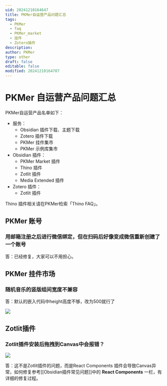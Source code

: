 ```yaml
---
uid: 20241210164647
title: PKMer自运营产品问题汇总
tags:
  - PKMer
  - faq
  - PKMer_market
  - 挂件
  - Zotero插件
description: 
author: PKMer
type: other
draft: false
editable: false
modified: 20241210164707
---
```


# PKMer 自运营产品问题汇总

PKMer自运营产品名单如下：

- 服务：
	- Obsidian 插件下载、主题下载
	- Zotero 插件下载
	- PKMer 挂件集市
	- PKMer 示例库集市
- Obsidian 插件：
	- PKMer Market 插件
	- Thino 插件
	- Zotlit 插件
	- Media Extended 插件
- Zotero 插件：
	- Zotlit 插件

Thino 插件相关请在PKMer检索「Thino FAQ」。

## PKMer 账号

### 用邮箱注册之后进行微信绑定，但在扫码后好像变成微信重新创建了一个账号

答：已经修复，大家可以不用担心。

## PKMer 挂件市场

### 随机音乐的竖版组间宽度不兼容

答：默认的嵌入代码中height高度不够，改为500就行了

![](https://cdn.pkmer.cn/images/20241210165712445.png!pkmer)

## Zotlit插件

### Zotlit插件安装后拖拽到Canvas中会报错？

![](https://cdn.pkmer.cn/images/20241210170009153.png!pkmer)

答：这不是Zotlit插件的问题，而是React Components 插件会导致Canvas异常，如何修复参考[[Obsidian插件常见问题]]中的 **React Components** 一栏，有详细的修复过程。

